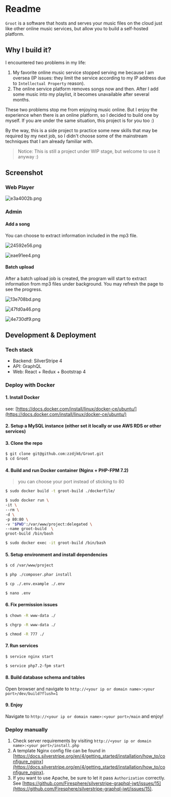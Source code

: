 # Readme

`Groot` is a software that hosts and serves your music files on the cloud just like other online music services, but allow you to build a self-hosted platform.

## Why I build it?

I encountered two problems in my life:

1. My favorite online music service stopped serving me because I am oversea (IP issues: they limit the service according to my IP address due to `Intellectual Property` reason).
2. The online service platform removes songs now and then. After I add some music into my playlist, it becomes unavailable after several months.

These two problems stop me from enjoying music online. But I enjoy the experience when there is an online platform, so I decided to build one by myself. If you are under the same situation, this project is for you too :)

By the way, this is a side project to practice some new skills that may be required by my next job, so I didn't choose some of the mainstream techniques that I am already familiar with. 

> Notice: This is still a project under WIP stage, but welcome to use it anyway :)

## Screenshot

### Web Player

![e3a4002b.png](README.assets/e3a4002c.png)

### Admin

#### Add a song

You can choose to extract information included in the mp3 file.

![24592e56.png](README.assets/24592e56.png)

![eae91ee4.png](README.assets/eae91ee4.png)

#### Batch upload

After a batch upload job is created, the program will start to extract information from mp3 files under background. You may refresh the page to see the progress.

![13e708bd.png](README.assets/13e708bd.png)

![47fd0a46.png](README.assets/47fd0a46.png)

![4e730df9.png](README.assets/4e730df9.png)

## Development & Deployment

### Tech stack

- Backend: SilverStripe 4
- API: GraphQL
- Web: React + Redux + Bootstrap 4

### Deploy with Docker

#### 1. Install Docker

see: [https://docs.docker.com/install/linux/docker-ce/ubuntu/](https://docs.docker.com/install/linux/docker-ce/ubuntu/)

#### 2. Setup a MySQL instance (either set it locally or use AWS RDS or other services)

#### 3. Clone the repo

```bash
$ git clone git@github.com:zzdjk6/Groot.git
$ cd Groot
```

#### 4. Build and run Docker container (Nginx + PHP-FPM 7.2)

> you can choose your port instead of sticking to 80

```bash
$ sudo docker build -t groot-build ./dockerfile/ 

$ sudo docker run \
-it \
--rm \
-d \
-p 80:80 \
-v "$PWD":/var/www/project:delegated \
--name groot-build  \
groot-build /bin/bash

$ sudo docker exec -it groot-build /bin/bash
```
#### 5. Setup environment and install dependencies

```bash
$ cd /var/www/project

$ php ./composer.phar install

$ cp ./.env.example ./.env

$ nano .env
```

#### 6. Fix permission issues

```bash
$ chown -R www-data ./ 

$ chgrp -R www-data ./ 

$ chmod -R 777 ./
```

#### 7. Run services

```bash
$ service nginx start

$ service php7.2-fpm start
```

#### 8. Build database schema and tables

Open browser and navigate to `http://<your ip or domain name>:<your port>/dev/build?flush=1`

#### 9. Enjoy

Navigate to `http://<your ip or domain name>:<your port>/main` and enjoy!

### Deploy manually

1. Check server requirements by visiting `http://<your ip or domain name>:<your port>/install.php`
2. A template Nginx config file can be found in [https://docs.silverstripe.org/en/4/getting_started/installation/how_to/configure_nginx](https://docs.silverstripe.org/en/4/getting_started/installation/how_to/configure_nginx).
3. If you want to use Apache, be sure to let it pass `Authorization` correctly. See [https://github.com/Firesphere/silverstripe-graphql-jwt/issues/15](https://github.com/Firesphere/silverstripe-graphql-jwt/issues/15).